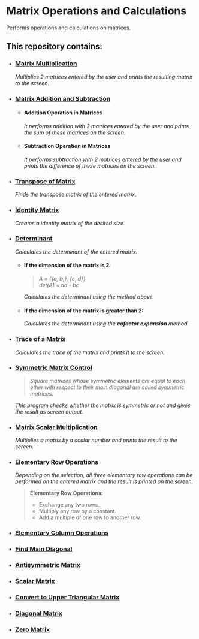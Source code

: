 #  **Matrix Operations and Calculations**
Performs operations and calculations on matrices.

## **This repository contains:**

- ### <ins> **[Matrix Multiplication](https://github.com/elifacr/Matrix-Operations-and-Calculations/tree/main/Matrix%20Multiplication)** </ins>
     *Multiplies 2 matrices entered by the user and prints the resulting matrix to the screen.*

- ### <ins> **[Matrix Addition and Subtraction](https://github.com/elifacr/Matrix-Operations-and-Calculations/tree/main/Matrix%20Addition%20and%20Subtraction)** </ins>
  - ####  **Addition Operation in Matrices**
      *It performs addition with 2 matrices entered by the user and prints the sum of these matrices on the screen.*
  - #### **Subtraction Operation in Matrices**
      *It performs subtraction with 2 matrices entered by the user and prints the difference of these matrices on the screen.*
  
- ### <ins> **[Transpose of Matrix](https://github.com/elifacr/Matrix-Operations-and-Calculations/tree/main/Transpose%20of%20Matrix)** </ins>
     *Finds the transpose matrix of the entered matrix.*

- ### <ins> **[Identity Matrix](https://github.com/elifacr/Matrix-Operations-and-Calculations/tree/main/Identity%20Matrix)** </ins>
     *Creates a identity matrix of the desired size.*
  
- ### <ins> **[Determinant](https://github.com/elifacr/Matrix-Operations-and-Calculations/tree/main/Determinant)** </ins>
     *Calculates the determinant of the entered matrix.*
  - #### **If the dimension of the matrix is ​​2:**
    > *A = {{a, b,}, {c, d}}*                   
    > *det(A) = ad - bc*
    
    *Calculates the determinant using the method above.*

  - #### **If the dimension of the matrix is ​​greater than 2:**
       *Calculates the determinant using the **cofactor expansion** method.*
     
  
- ### <ins> **[Trace of a Matrix](https://github.com/elifacr/Matrix-Operations-and-Calculations/tree/main/Trace%20of%20a%20Matrix)** </ins>
     *Calculates the trace of the matrix and prints it to the screen.*
  
- ### <ins> **[Symmetric Matrix Control](https://github.com/elifacr/Matrix-Operations-and-Calculations/tree/main/Symmetric%20Matrix%20Control)** </ins>
     > *Square matrices whose symmetric elements are equal to each other with respect to their main diagonal are called symmetric matrices.*

     
     *This program checks whether the matrix is ​​symmetric or not and gives the result as screen output.*
  
- ### <ins> **[Matrix Scalar Multiplication](https://github.com/elifacr/Matrix-Operations-and-Calculations/tree/main/Matrix%20Scalar%20Multiplication)** </ins>
     *Multiplies a matrix by a scalar number and prints the result to the screen.*
  
- ### <ins> **[Elementary Row Operations](https://github.com/elifacr/Matrix-Operations-and-Calculations/tree/main/Elementary%20Row%20Operations)** </ins>
     *Depending on the selection, all three elementary row operations can be performed on the entered matrix and the result is printed on the screen.*          
                              
     > **Elementary Row Operations:**
     > - Exchange any two rows.
     > - Multiply any row by a constant.
     > - Add a multiple of one row to another row.

- ### <ins> **[Elementary Column Operations](https://github.com/elifacr/Matrix-Operations-and-Calculations/tree/main/Elementary%20Column%20Operations)** </ins>
  
- ### <ins> **[Find Main Diagonal](https://github.com/elifacr/Matrix-Operations-and-Calculations/tree/main/Find%20Main%20Diagonal)** </ins>

- ### <ins> **[Antisymmetric Matrix](https://github.com/elifacr/Matrix-Operations-and-Calculations/tree/main/Antisymmetric%20Matrix)** </ins>

- ### <ins> **[Scalar Matrix](https://github.com/elifacr/Matrix-Operations-and-Calculations/tree/main/Scalar%20Matrix)** </ins>

- ### <ins> **[Convert to Upper Triangular Matrix](https://github.com/elifacr/Matrix-Operations-and-Calculations/tree/main/Convert%20to%20Upper%20Triangular%20Matrix)** </ins>

- ### <ins> **[Diagonal Matrix](https://github.com/elifacr/Matrix-Operations-and-Calculations/tree/main/Diagonal%20Matrix)** </ins>

- ### <ins> **[Zero Matrix](https://github.com/elifacr/Matrix-Operations-and-Calculations/tree/main/Zero%20Matrix)** </ins>
